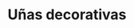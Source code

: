 ---
title: "Uñas decorativas"
url: /madrid/unas-decorativas-calle-de-la-marroquina/
shop: cosméticos
---